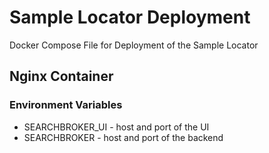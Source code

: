 # Sample Locator Deployment

Docker Compose File for Deployment of the Sample Locator

## Nginx Container

### Environment Variables

* SEARCHBROKER_UI - host and port of the UI
* SEARCHBROKER - host and port of the backend
